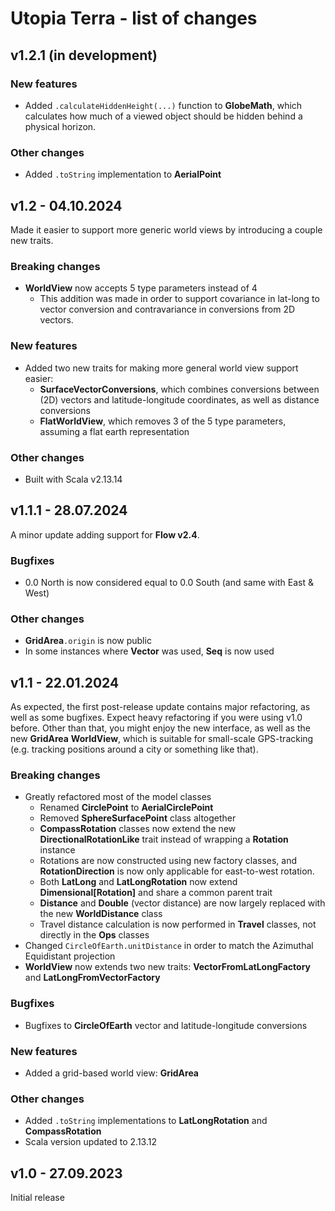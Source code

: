 # Utopia Terra - list of changes

## v1.2.1 (in development)
### New features
- Added `.calculateHiddenHeight(...)` function to **GlobeMath**, 
  which calculates how much of a viewed object should be hidden behind a physical horizon.
### Other changes
- Added `.toString` implementation to **AerialPoint**

## v1.2 - 04.10.2024
Made it easier to support more generic world views by introducing a couple new traits.
### Breaking changes
- **WorldView** now accepts 5 type parameters instead of 4
  - This addition was made in order to support covariance in lat-long to vector conversion and contravariance in 
    conversions from 2D vectors.
### New features
- Added two new traits for making more general world view support easier:
  - **SurfaceVectorConversions**, which combines conversions between (2D) vectors and latitude-longitude coordinates, 
    as well as distance conversions
  - **FlatWorldView**, which removes 3 of the 5 type parameters, assuming a flat earth representation
### Other changes
- Built with Scala v2.13.14

## v1.1.1 - 28.07.2024
A minor update adding support for **Flow v2.4**.
### Bugfixes
- 0.0 North is now considered equal to 0.0 South (and same with East & West)
### Other changes
- **GridArea**`.origin` is now public
- In some instances where **Vector** was used, **Seq** is now used

## v1.1 - 22.01.2024
As expected, the first post-release update contains major refactoring, as well as some bugfixes. 
Expect heavy refactoring if you were using v1.0 before. 
Other than that, you might enjoy the new interface, as well as the new **GridArea** **WorldView**, which 
is suitable for small-scale GPS-tracking (e.g. tracking positions around a city or something like that).
### Breaking changes
- Greatly refactored most of the model classes
  - Renamed **CirclePoint** to **AerialCirclePoint**
  - Removed **SphereSurfacePoint** class altogether
  - **CompassRotation** classes now extend the new **DirectionalRotationLike** trait instead of wrapping a 
    **Rotation** instance
  - Rotations are now constructed using new factory classes, 
    and **RotationDirection** is now only applicable for east-to-west rotation.
  - Both **LatLong** and **LatLongRotation** now extend **Dimensional[Rotation]** and share a common parent trait
  - **Distance** and **Double** (vector distance) are now largely replaced with the new **WorldDistance** class
  - Travel distance calculation is now performed in **Travel** classes, not directly in the **Ops** classes
- Changed `CircleOfEarth.unitDistance` in order to match the Azimuthal Equidistant projection 
- **WorldView** now extends two new traits: **VectorFromLatLongFactory** and **LatLongFromVectorFactory**
### Bugfixes
- Bugfixes to **CircleOfEarth** vector and latitude-longitude conversions
### New features
- Added a grid-based world view: **GridArea**
### Other changes
- Added `.toString` implementations to **LatLongRotation** and **CompassRotation**
- Scala version updated to 2.13.12

## v1.0 - 27.09.2023
Initial release
